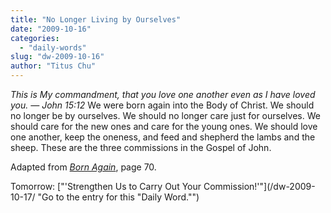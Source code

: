 ```yaml
---
title: "No Longer Living by Ourselves"
date: "2009-10-16"
categories: 
  - "daily-words"
slug: "dw-2009-10-16"
author: "Titus Chu"
---
```


_This is My commandment, that you love one another even as I have loved you. — John 15:12_ We were born again into the Body of Christ. We should no longer be by ourselves. We should no longer care just for ourselves. We should care for the new ones and care for the young ones. We should love one another, keep the oneness, and feed and shepherd the lambs and the sheep. These are the three commissions in the Gospel of John.

Adapted from [_Born Again_](book-born-again/ "Go to the entry for this book."), page 70.

Tomorrow: ["'Strengthen Us to Carry Out Your Commission!'"](/dw-2009-10-17/ "Go to the entry for this "Daily Word."")
